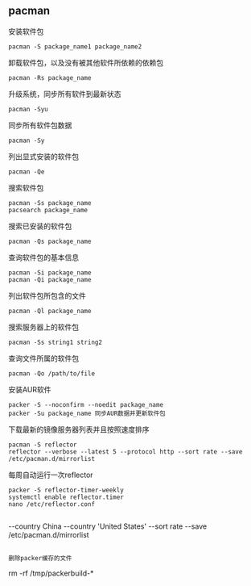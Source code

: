 ## pacman

安装软件包
```
pacman -S package_name1 package_name2
```

卸载软件包，以及没有被其他软件所依赖的依赖包
```
pacman -Rs package_name
```

升级系统，同步所有软件到最新状态
```
pacman -Syu
```

同步所有软件包数据
```
pacman -Sy
```

列出显式安装的软件包
```
pacman -Qe
```

搜索软件包
```
pacman -Ss package_name
pacsearch package_name
```

搜索已安装的软件包
```
pacman -Qs package_name
```

查询软件包的基本信息
```
pacman -Si package_name
pacman -Qi package_name
```

列出软件包所包含的文件
```
pacman -Ql package_name
```

搜索服务器上的软件包
```
pacman -Ss string1 string2
```

查询文件所属的软件包
```
pacman -Qo /path/to/file
```

安装AUR软件
```
packer -S --noconfirm --noedit package_name
packer -Su package_name 同步AUR数据并更新软件包
```

下载最新的镜像服务器列表并且按照速度排序
```
pacman -S reflector
reflector --verbose --latest 5 --protocol http --sort rate --save /etc/pacman.d/mirrorlist
```

每周自动运行一次reflector
```
packer -S reflector-timer-weekly
systemctl enable reflector.timer
nano /etc/reflector.conf
```
> ```
  --country China
  --country 'United States'
  --sort rate
  --save /etc/pacman.d/mirrorlist
  ```

删除packer缓存的文件
```
rm -rf /tmp/packerbuild-*
```
